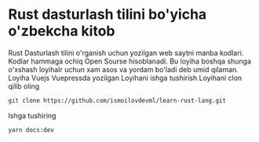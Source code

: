 # Rust dasturlash tilini bo'yicha o'zbekcha kitob
Rust Dasturlash tilini o'rganish uchun yozilgan web saytni manba kodlari. Kodlar hammaga ochiq Open Sourse hisoblanadi. Bu loyiha boshqa shunga o'xshash loyihalr uchun xam asos va yordam bo'ladi deb umid qilaman.
Loyiha Vuejs Vuepressda yozilgan
Loyihani ishga tushirish
Loyihani clon qilib oling

```bash
git clone https://github.com/ismoilovdevml/learn-rust-lang.git
```
Ishga tushiring

```bash
yarn docs:dev
```
